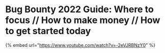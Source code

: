 # Bug Bounty 2022 Guide: Where to focus // How to make money // How to get started today

{% embed url="https://www.youtube.com/watch?v=-2eVJRBNzY0" %}
